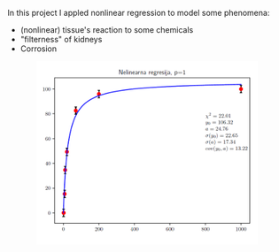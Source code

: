 In this project I appled nonlinear regression to model some phenomena:
- (nonlinear) tissue's reaction to some chemicals
- "filterness" of kidneys
- Corrosion

<div style="text-align: center;">
    <img src="teaser.png" alt="Tissue reaction" width="400"/>
</div>
